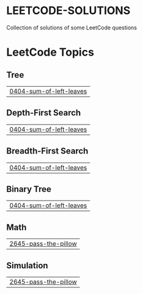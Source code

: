 # LEETCODE-SOLUTIONS
Collection of solutions of some LeetCode questions


<!---LeetCode Topics Start-->
# LeetCode Topics
## Tree
|  |
| ------- |
| [0404-sum-of-left-leaves](https://github.com/Ved1103/LEETCODE-SOLUTIONS/tree/master/0404-sum-of-left-leaves) |
## Depth-First Search
|  |
| ------- |
| [0404-sum-of-left-leaves](https://github.com/Ved1103/LEETCODE-SOLUTIONS/tree/master/0404-sum-of-left-leaves) |
## Breadth-First Search
|  |
| ------- |
| [0404-sum-of-left-leaves](https://github.com/Ved1103/LEETCODE-SOLUTIONS/tree/master/0404-sum-of-left-leaves) |
## Binary Tree
|  |
| ------- |
| [0404-sum-of-left-leaves](https://github.com/Ved1103/LEETCODE-SOLUTIONS/tree/master/0404-sum-of-left-leaves) |
## Math
|  |
| ------- |
| [2645-pass-the-pillow](https://github.com/Ved1103/LEETCODE-SOLUTIONS/tree/master/2645-pass-the-pillow) |
## Simulation
|  |
| ------- |
| [2645-pass-the-pillow](https://github.com/Ved1103/LEETCODE-SOLUTIONS/tree/master/2645-pass-the-pillow) |
<!---LeetCode Topics End-->